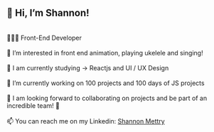 <h2> 👋  Hi, I’m Shannon! </h2><br>
👩🏻‍💻  Front-End Developer <br>
<br>
👀 I’m interested in front end animation, playing ukelele and singing! <br>
<br>
🌱 I am currently studying -> Reactjs and UI / UX Design <br>
<br>
🔭 I’m currently working on 100 projects and 100 days of JS projects <br>
<br>
💞️ I am looking forward to collaborating on projects and be part of an incredible team! 👏 <br>
<br>
📫 You can reach me on my Linkedin: <a href="https://www.linkedin.com/in/shannon-mettry/">Shannon Mettry</a> 
